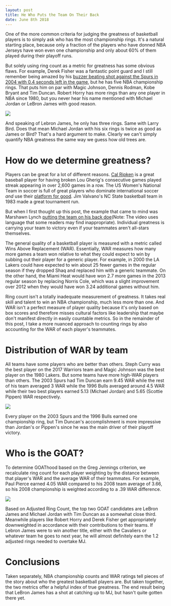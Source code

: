 ```yaml
---
layout: post
title: He Who Puts the Team On Their Back
date: June 8th 2018
---
```


One of the more common criteria for judging the greatness of basketball players is to simply ask who has the most championship rings. It's a natural starting place, because only a fraction of the players who have donned NBA Jerseys have won even one championship and only about 60% of them played during their playoff runs. 

But solely using ring count as a metric for greatness has some obvious flaws. For example, Derek Fisher was a fantastic point guard and I still remember being amazed by his [buzzer beating shot against the Spurs in 2004 with 0.4 seconds left in the game](https://www.sbnation.com/nba/2018/6/4/17424628/derek-fisher-buzzer-beater-rewinder-lakers-spurs), but he has five NBA championship rings. That puts him on par with Magic Johnson, Dennis Rodman, Kobe Bryant and Tim Duncan. Robert Horry has more rings than any one player in NBA since 1980, but you never hear his name mentioned with Michael Jordan or LeBron James with good reason.

<p>
  <img src="https://joshyazman.github.io/images/nba-team-on-back/Top Players by Ring Count.png#center"/>
</p>

And speaking of Lebron James, he only has three rings. Same with Larry Bird. Does that mean Michael Jordan with his six rings is twice as good as James or Bird? That's a hard argument to make. Clearly we can't simply quantify NBA greatness the same way we guess how old trees are. 

# How do we determine greatness?
Players can be great for a lot of different reasons. [Cal Ripken](https://en.wikipedia.org/wiki/Major_League_Baseball_consecutive_games_played_streaks) is a great baseball player for having broken Lou Gherig's consecutive games played streak appearing in over 2,600 games in a row. The US Women's National Team in soccer is full of great players who dominate international soccer _and_ use their [platform for good](https://www.bloomberg.com/news/articles/2017-10-13/u-s-women-s-soccer-s-argument-for-equal-pay-just-got-stronger). Jim Valvano's NC State basketball team in 1983 made a great tournament run.

But when I first thought up this post, the example that came to mind was Marshawn Lynch [putting the team on his back doe](https://www.youtube.com/watch?v=gd_Vd43Vxa0)(Note: The video uses language that some readers may find inappropriate). Individual greatness is carrying your team to victory even if your teammates aren't all-stars themselves.

The general quality of a basketball player is measured with a metric called Wins Above Replacement (WAR). Essentially, WAR measures how many more games a team won relative to what they could expect to win by subbing out their player for a generic player. For example, in 2000 the LA Lakers could have expected to win about 25 fewer games in the regular season if they dropped Shaq and replaced him with a generic teammate. On the other hand, the Miami Heat would have won 2.7 more games in the 2013 regular season by replacing Norris Cole, which was a slight improvement over 2012 when they would have won 3.24 additional games without him. 

Ring count isn't a totally inadequate measurement of greatness. It takes real skill and talent to win an NBA championship, much less more than one. And WAR isn't a perfect measure of player quality because it's only based on box scores and therefore misses cultural factors like leadership that maybe don't manifest directly in easily countable metrics. So in the remainder of this post, I take a more nuanced approach to counting rings by also accounting for the WAR of each player's teammates. 

# Distribution of WAR by team
All teams have some players who are better than others. Steph Curry was the best player on the 2017 Warriors team and Magic Johnson was the best player on the 1980 Lakers. But some teams have more high-WAR players than others. The 2003 Spurs had Tim Duncan earn 9.45 WAR while the rest of his team averaged 3 WAR while the 1996 Bulls averaged around 4.5 WAR while their two best players earned 5.13 (Michael Jordan) and 5.65 (Scottie Pippen) WAR respectively. 

<p>
  <img src="https://joshyazman.github.io/images/nba-team-on-back/Distribution of WAR by Championship Team.png#center"/>
</p>

Every player on the 2003 Spurs and the 1996 Bulls earned one championship ring, but Tim Duncan's accomplishment is more impressive than Jordan's or Pippen's since he was the main driver of their playoff victory.

# Who is the GOAT?
To determine GOAThood based on the Greg Jennings criterion, we recalculate ring count for each player weighting by the distance between that player's WAR and the average WAR of their teammates. For example, Paul Pierce earned 4.05 WAR compared to his 2008 team average of 3.66, so his 2008 championship is weighted according to a .39 WAR difference.

<p>
  <img src="https://joshyazman.github.io/images/nba-team-on-back/Adjusted Ring Count - Top 20 Players.png#center"/>
</p>

Based on Adjusted Ring Count, the top two GOAT candidates are LeBron James and Michael Jordan with Tim Duncan as a somewhat close third. Meanwhile players like Robert Horry and Derek Fisher get appropriately downweighted in accordance with their contributions to their teams. If Lebron James were to win another title, either with the Cavaliers or whatever team he goes to next year, he will almost definitely earn the 1.2 adjusted rings needed to overtake MJ. 

# Conclusions
Taken separately, NBA championship counts and WAR ratings tell pieces of the story about who the greatest basketball players are. But taken together, the two metrics offer a helpful index of true greatness. The end result being that LeBron James has a shot at catching up to MJ, but hasn't quite gotten there yet.
